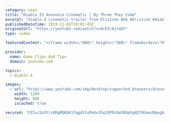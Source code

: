 ```yaml
---
category: news
title: "Diablo IV Announce Cinematic | By Three They Come"
excerpt: "diablo 4 cinematic trailer from blizzcon #d4 #blizzcon #diablo."
publishedDateTime: 2019-11-01T19:01:45Z
originalUrl: "https://youtube.com/watch?v=0vE3rAjtqUY"
type: video

featuredContent: "<iframe width=\"800\" height=\"500\" frameborder=\"0\" src=\"https://www.youtube.com/embed/0vE3rAjtqUY\" allow=\"accelerometer; autoplay; encrypted-media; gyroscope; picture-in-picture\" allowfullscreen></iframe>"

provider:
  name: Game Clips And Tips
  domain: youtube.com

topics:
  - Diablo 4

images:
  - url: "https://www.youtube.com/img/desktop/supported_browsers/dinosaur.png"
    width: 1200
    height: 800
    isCached: true

secured: "FZ2vc5L6Y/c8RgMQNXK1fqgdlCxPmUxJFw2OPRzGm38OpVg4D79GnecMqogbzgT5vej+L4pa60vCbUlrVeiI3xm31Ht1iL5K9OjRlqeOBEeGGqlMAjbfaxMkbszFmJcO+0XlaIz62jN3no0HGPv0GFdIgfOZyO8AMgeY5Gj/oBjJrPwsYtGaIXioJPz+O5RGAKXwDeDVKTD0xlkn0QeBZsoxalWOHqKCnTHj1vg1e2xx4q2BrTA8bdd3hUjQh/TYHs+yXErG2DdmBTpSwEKTXaTaG2JBPXPfbEa1gUQP0pVC2NexGZxSlbe2VQuml8KAd9HHRmSLpTewlMl4TetNiz+Sqz449mcArUWx7yGKRJ3y9q2vKaiyaRN7j75qkC4pfF5w2o1x8jXy9m9oemxuJg==;7S5i9FwxGxK7eYZbL6n6mg=="
---
```


